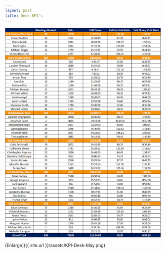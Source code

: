 ```yaml
---
layout: post
title: Desk KPI's
---
```



![My helpful screenshot](/assets/KPI-Desk-May.png)

[Enlarge]({{ site.url }}/assets/KPI-Desk-May.png)
